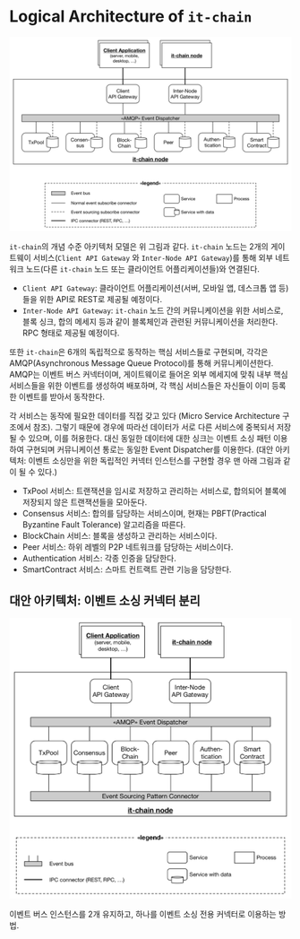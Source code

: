 # Logical Architecture of `it-chain`

![](../images/it-chain-logical-view-architecture-r3.png)

`it-chain`의 개념 수준 아키텍처 모델은 위 그림과 같다. `it-chain` 노드는 2개의 게이트웨이 서비스(`Client API Gateway` 와 `Inter-Node API Gateway`)를 통해 외부 네트워크 노드(다른 `it-chain` 노드 또는 클라이언트 어플리케이션들)와 연결된다.

* `Client API Gateway`: 클라이언트 어플리케이션(서버, 모바일 앱, 데스크톱 앱 등)들을 위한 API로 REST로 제공될 예정이다.
* `Inter-Node API Gateway`: `it-chain` 노드 간의 커뮤니케이션을 위한 서비스로, 블록 싱크, 합의 메세지 등과 같이 블록체인과 관련된 커뮤니케이션을 처리한다. RPC 형태로 제공될 예정이다.

또한 `it-chain`은 6개의 독립적으로 동작하는 핵심 서비스들로 구현되며, 각각은 AMQP(Asynchronous Message Queue Protocol)를 통해 커뮤니케이션한다. AMQP는 이벤트 버스 커넥터이며, 게이트웨이로 들어온 외부 메세지에 맞춰 내부 핵심 서비스들을 위한 이벤트를 생성하여 배포하며, 각 핵심 서비스들은 자신들이 이미 등록한 이벤트를 받아서 동작한다.

각 서비스는 동작에 필요한 데이터를 직접 갖고 있다 (Micro Service Architecture 구조에서 참조). 그렇기 때문에 경우에 따라선 데이터가 서로 다른 서비스에 중복되서 저장될 수 있으며, 이를 허용한다. 대신 동일한 데이터에 대한 싱크는 이벤트 소싱 패턴 이용하여 구현되며 커뮤니케이션 통로는 동일한 Event Dispatcher를 이용한다. (대안 아키텍처: 이벤트 소싱만을 위한 독립적인 커넥터 인스턴스를 구현할 경우 맨 아래 그림과 같이 될 수 있다.)

* TxPool 서비스: 트랜잭션을 임시로 저장하고 관리하는 서비스로, 합의되어 블록에 저장되지 않은 트랜잭션들을 모아둔다.
* Consensus 서비스: 합의를 담당하는 서비스이며, 현재는 PBFT(Practical Byzantine Fault Tolerance) 알고리즘을 따른다.
* BlockChain 서비스: 블록을 생성하고 관리하는 서비스이다.
* Peer 서비스: 하위 레벨의 P2P 네트워크를 담당하는 서비스이다. 
* Authentication 서비스: 각종 인증을 담당한다.
* SmartContract 서비스: 스마트 컨트랙트 관련 기능을 담당한다.

## 대안 아키텍처: 이벤트 소싱 커넥터 분리
![](../images/it-chain-logical-view-architecture-r2.png)

이벤트 버스 인스턴스를 2개 유지하고, 하나를 이벤트 소싱 전용 커넥터로 이용하는 방법.